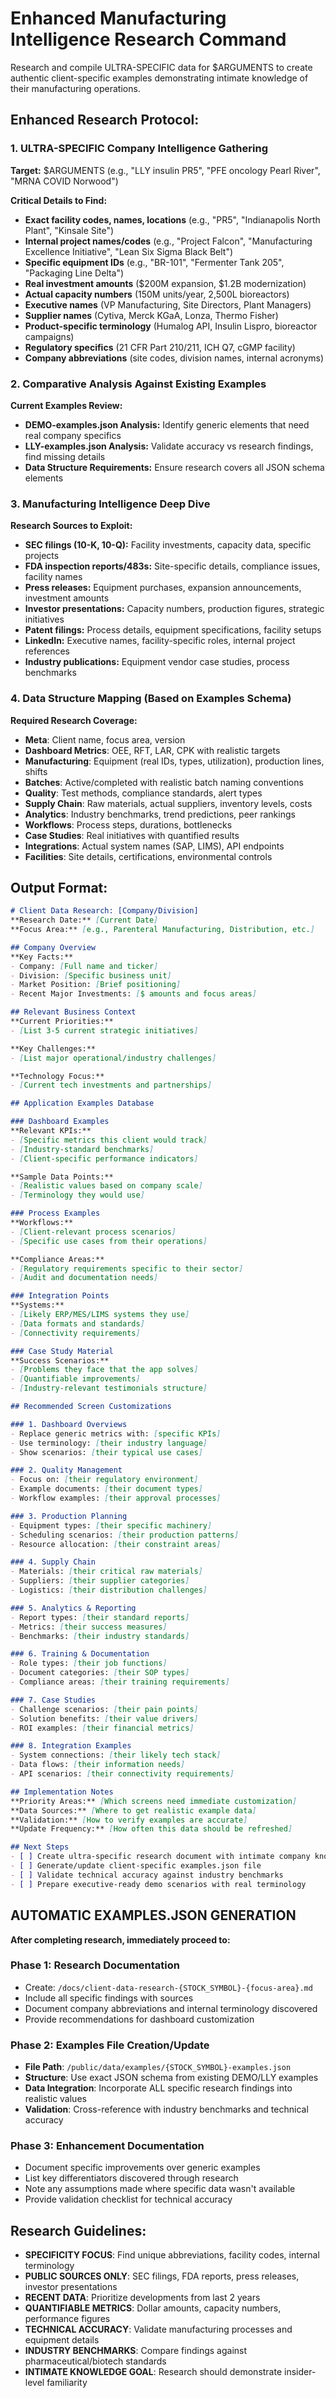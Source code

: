 # Enhanced Manufacturing Intelligence Research Command

Research and compile ULTRA-SPECIFIC data for $ARGUMENTS to create authentic client-specific examples demonstrating intimate knowledge of their manufacturing operations.

## Enhanced Research Protocol:

### 1. ULTRA-SPECIFIC Company Intelligence Gathering
**Target:** $ARGUMENTS (e.g., "LLY insulin PR5", "PFE oncology Pearl River", "MRNA COVID Norwood")

**Critical Details to Find:**
- **Exact facility codes, names, locations** (e.g., "PR5", "Indianapolis North Plant", "Kinsale Site")
- **Internal project names/codes** (e.g., "Project Falcon", "Manufacturing Excellence Initiative", "Lean Six Sigma Black Belt")
- **Specific equipment IDs** (e.g., "BR-101", "Fermenter Tank 205", "Packaging Line Delta")
- **Real investment amounts** ($200M expansion, $1.2B modernization)
- **Actual capacity numbers** (150M units/year, 2,500L bioreactors)
- **Executive names** (VP Manufacturing, Site Directors, Plant Managers)
- **Supplier names** (Cytiva, Merck KGaA, Lonza, Thermo Fisher)
- **Product-specific terminology** (Humalog API, Insulin Lispro, bioreactor campaigns)
- **Regulatory specifics** (21 CFR Part 210/211, ICH Q7, cGMP facility)
- **Company abbreviations** (site codes, division names, internal acronyms)

### 2. Comparative Analysis Against Existing Examples
**Current Examples Review:**
- **DEMO-examples.json Analysis:** Identify generic elements that need real company specifics
- **LLY-examples.json Analysis:** Validate accuracy vs research findings, find missing details
- **Data Structure Requirements:** Ensure research covers all JSON schema elements

### 3. Manufacturing Intelligence Deep Dive
**Research Sources to Exploit:**
- **SEC filings (10-K, 10-Q):** Facility investments, capacity data, specific projects
- **FDA inspection reports/483s:** Site-specific details, compliance issues, facility names
- **Press releases:** Equipment purchases, expansion announcements, investment amounts
- **Investor presentations:** Capacity numbers, production figures, strategic initiatives
- **Patent filings:** Process details, equipment specifications, facility setups
- **LinkedIn:** Executive names, facility-specific roles, internal project references
- **Industry publications:** Equipment vendor case studies, process benchmarks

### 4. Data Structure Mapping (Based on Examples Schema)
**Required Research Coverage:**
- **Meta**: Client name, focus area, version
- **Dashboard Metrics**: OEE, RFT, LAR, CPK with realistic targets
- **Manufacturing**: Equipment (real IDs, types, utilization), production lines, shifts
- **Batches**: Active/completed with realistic batch naming conventions
- **Quality**: Test methods, compliance standards, alert types
- **Supply Chain**: Raw materials, actual suppliers, inventory levels, costs
- **Analytics**: Industry benchmarks, trend predictions, peer rankings
- **Workflows**: Process steps, durations, bottlenecks
- **Case Studies**: Real initiatives with quantified results
- **Integrations**: Actual system names (SAP, LIMS), API endpoints
- **Facilities**: Site details, certifications, environmental controls

## Output Format:

```markdown
# Client Data Research: [Company/Division]
**Research Date:** [Current Date]
**Focus Area:** [e.g., Parenteral Manufacturing, Distribution, etc.]

## Company Overview
**Key Facts:**
- Company: [Full name and ticker]
- Division: [Specific business unit]
- Market Position: [Brief positioning]
- Recent Major Investments: [$ amounts and focus areas]

## Relevant Business Context
**Current Priorities:**
- [List 3-5 current strategic initiatives]

**Key Challenges:**
- [List major operational/industry challenges]

**Technology Focus:**
- [Current tech investments and partnerships]

## Application Examples Database

### Dashboard Examples
**Relevant KPIs:**
- [Specific metrics this client would track]
- [Industry-standard benchmarks]
- [Client-specific performance indicators]

**Sample Data Points:**
- [Realistic values based on company scale]
- [Terminology they would use]

### Process Examples
**Workflows:**
- [Client-relevant process scenarios]
- [Specific use cases from their operations]

**Compliance Areas:**
- [Regulatory requirements specific to their sector]
- [Audit and documentation needs]

### Integration Points
**Systems:**
- [Likely ERP/MES/LIMS systems they use]
- [Data formats and standards]
- [Connectivity requirements]

### Case Study Material
**Success Scenarios:**
- [Problems they face that the app solves]
- [Quantifiable improvements]
- [Industry-relevant testimonials structure]

## Recommended Screen Customizations

### 1. Dashboard Overviews
- Replace generic metrics with: [specific KPIs]
- Use terminology: [their industry language]
- Show scenarios: [their typical use cases]

### 2. Quality Management
- Focus on: [their regulatory environment]
- Example documents: [their document types]
- Workflow examples: [their approval processes]

### 3. Production Planning
- Equipment types: [their specific machinery]
- Scheduling scenarios: [their production patterns]
- Resource allocation: [their constraint areas]

### 4. Supply Chain
- Materials: [their critical raw materials]
- Suppliers: [their supplier categories]
- Logistics: [their distribution challenges]

### 5. Analytics & Reporting
- Report types: [their standard reports]
- Metrics: [their success measures]
- Benchmarks: [their industry standards]

### 6. Training & Documentation
- Role types: [their job functions]
- Document categories: [their SOP types]
- Compliance areas: [their training requirements]

### 7. Case Studies
- Challenge scenarios: [their pain points]
- Solution benefits: [their value drivers]
- ROI examples: [their financial metrics]

### 8. Integration Examples
- System connections: [their likely tech stack]
- Data flows: [their information needs]
- API scenarios: [their connectivity requirements]

## Implementation Notes
**Priority Areas:** [Which screens need immediate customization]
**Data Sources:** [Where to get realistic example data]
**Validation:** [How to verify examples are accurate]
**Update Frequency:** [How often this data should be refreshed]

## Next Steps
- [ ] Create ultra-specific research document with intimate company knowledge
- [ ] Generate/update client-specific examples.json file
- [ ] Validate technical accuracy against industry benchmarks
- [ ] Prepare executive-ready demo scenarios with real terminology
```

## AUTOMATIC EXAMPLES.JSON GENERATION

**After completing research, immediately proceed to:**

### Phase 1: Research Documentation
- Create: `/docs/client-data-research-{STOCK_SYMBOL}-{focus-area}.md`
- Include all specific findings with sources
- Document company abbreviations and internal terminology discovered
- Provide recommendations for dashboard customization

### Phase 2: Examples File Creation/Update
- **File Path**: `/public/data/examples/{STOCK_SYMBOL}-examples.json`
- **Structure**: Use exact JSON schema from existing DEMO/LLY examples
- **Data Integration**: Incorporate ALL specific research findings into realistic values
- **Validation**: Cross-reference with industry benchmarks and technical accuracy

### Phase 3: Enhancement Documentation
- Document specific improvements over generic examples
- List key differentiators discovered through research
- Note any assumptions made where specific data wasn't available
- Provide validation checklist for technical accuracy

## Research Guidelines:
- **SPECIFICITY FOCUS**: Find unique abbreviations, facility codes, internal terminology
- **PUBLIC SOURCES ONLY**: SEC filings, FDA reports, press releases, investor presentations
- **RECENT DATA**: Prioritize developments from last 2 years
- **QUANTIFIABLE METRICS**: Dollar amounts, capacity numbers, performance figures
- **TECHNICAL ACCURACY**: Validate manufacturing processes and equipment details
- **INDUSTRY BENCHMARKS**: Compare findings against pharmaceutical/biotech standards
- **INTIMATE KNOWLEDGE GOAL**: Research should demonstrate insider-level familiarity